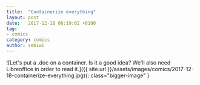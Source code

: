 ```yaml
---
title:  "Containerize everything"
layout: post
date:   2017-12-18 08:19:02 +0100
tag:
- comics
category: comics
author: sebiwi
---
```


![Let's put a .doc on a container. Is it a good idea? We'll also need Libreoffice in order to read it.]({{ site.url }}/assets/images/comics/2017-12-18-containerize-everything.jpg){: class="bigger-image" }
